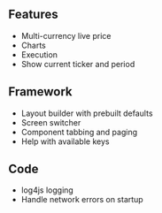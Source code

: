 ## Features
- Multi-currency live price
- Charts
- Execution
- Show current ticker and period

## Framework
- Layout builder with prebuilt defaults
- Screen switcher
- Component tabbing and paging
- Help with available keys

## Code
- log4js logging
- Handle network errors on startup
